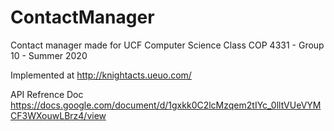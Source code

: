 # ContactManager
Contact manager made for UCF Computer Science Class COP 4331 - Group 10 - Summer 2020

Implemented at 
http://knightacts.ueuo.com/

API Refrence Doc
https://docs.google.com/document/d/1gxkk0C2lcMzqem2tIYc_0lltVUeVYMCF3WXouwLBrz4/view

